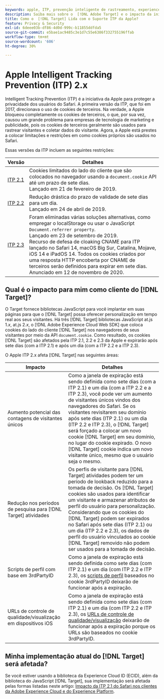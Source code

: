 ```yaml
---
keywords: apple, ITP, prevenção inteligente de rastreamento, experience cloud id, ecid, itp
description: Saiba mais sobre o  [!DNL Adobe Target] e o impacto da iniciativa Apple Intelligent Tracking Prevention (ITP) que busca proteger a privacidade dos usuários do Safari.
title: Como o  [!DNL Target] Lida com o Suporte ITP da Apple?
feature: Privacy & Security
exl-id: 6deee03b-df86-4d0d-999c-b11855ddfda5
source-git-commit: e5bae1ac9485c3e1d7c55e6386f332755196ffab
workflow-type: tm+mt
source-wordcount: '606'
ht-degree: 30%

---
```


# Apple Intelligent Tracking Prevention (ITP) 2.x

Intelligent Tracking Prevention (ITP) é a iniciativa da Apple para proteger a privacidade dos usuários do Safari. A primeira versão da ITP, que foi em 2017, direcionava o uso de cookies de terceiros. Na verdade, a Apple bloqueou completamente os cookies de terceiros, o que, por sua vez, causou um grande problema para empresas de tecnologia de marketing e publicidade, pois os cookies de terceiros geralmente são usados para rastrear visitantes e coletar dados do visitante. Agora, a Apple está prestes a colocar limitações e restrições em como cookies próprios são usados no Safari.

Essas versões da ITP incluem as seguintes restrições:

| Versão | Detalhes |
| --- | --- |
| [ITP 2.1](https://webkit.org/blog/8613/intelligent-tracking-prevention-2-1/) | Cookies limitados do lado do cliente que são colocados no navegador usando a `document.cookie` API até um prazo de sete dias.<br />Lançado em 21 de fevereiro de 2019. |
| [ITP 2.2](https://webkit.org/blog/8828/intelligent-tracking-prevention-2-2/) | Redução drástica do prazo de validade de sete dias para um dia.<br />Lançado em 24 de abril de 2019. |
| [ITP 2.3](https://webkit.org/blog/9521/intelligent-tracking-prevention-2-3/) | Foram eliminadas várias soluções alternativas, como empregar o localStorage ou usar o JavaScript `Document.referrer property`.<br />Lançado em 23 de setembro de 2019.<br />Recurso de defesa de cloaking CNAME para ITP lançado no Safari 14, macOS Big Sur, Catalina, Mojave, iOS 14 e iPadOS 14. Todos os cookies criados por uma resposta HTTP encoberta por CNAME de terceiros serão definidos para expirar em sete dias.<br />Anunciado em 12 de novembro de 2020. |

## Qual é o impacto para mim como cliente do [!DNL Target]?

O Target fornece bibliotecas JavaScript para você implantar em suas páginas para que o [!DNL Target] possa oferecer personalização em tempo real aos seus visitantes. Há três [!DNL Target] bibliotecas JavaScript at.js 1.*x*, at.js 2.*x*, o [!DNL Adobe Experience Cloud Web SDK] que coloca cookies do lado do cliente [!DNL Target] nos navegadores de seus visitantes por meio da API `document.cookie`. Como resultado, os cookies [!DNL Target] são afetados pela ITP 2.1, 2.2 e 2.3 da Apple e expirarão após sete dias (com a ITP 2.1) e após um dia (com a ITP 2.2 e a ITP 2.3).

O Apple ITP 2.x afeta [!DNL Target] nas seguintes áreas:

| Impacto | Detalhes |
| --- | --- |
| Aumento potencial das contagens de visitantes únicos | Como a janela de expiração está sendo definida como sete dias (com a ITP 2.1) e um dia (com a ITP 2.2 e a ITP 2.3), você pode ver um aumento de visitantes únicos vindos dos navegadores do Safari. Se os visitantes revisitarem seu domínio após sete dias (ITP 2.1) ou um dia (ITP 2.2 e ITP 2.3), o [!DNL Target] será forçado a colocar um novo cookie [!DNL Target] em seu domínio, no lugar do cookie expirado. O novo [!DNL Target] cookie indica um novo visitante único, mesmo que o usuário seja o mesmo. |
| Redução nos períodos de pesquisa para [!DNL Target] atividades | Os perfis de visitante para [!DNL Target] atividades podem ter um período de lookback reduzido para a tomada de decisão. Os [!DNL Target] cookies são usados para identificar um visitante e armazenar atributos de perfil do usuário para personalização. Considerando que os cookies do [!DNL Target] podem ser expirados no Safari após sete dias (ITP 2.1) ou um dia (ITP 2.2 e 2.3), os dados de perfil do usuário vinculados ao cookie [!DNL Target] removido não podem ser usados para a tomada de decisão. |
| Scripts de perfil com base em 3rdPartyID | Como a janela de expiração está sendo definida como sete dias (com ITP 2.1) e um dia (com ITP 2.2 e ITP 2.3), os [scripts de perfil](https://experienceleague.adobe.com/docs/target/using/audiences/visitor-profiles/profile-parameters.html?lang=pt-BR) baseados no cookie 3rdPartyID deixarão de funcionar após a expiração. |
| URLs de controle de qualidade/visualização em dispositivos iOS | Como a janela de expiração está sendo definida como sete dias (com ITP 2.1) e um dia (com ITP 2.2 e ITP 2.3), os [URLs de controle de qualidade/visualização](https://experienceleague.adobe.com/docs/target/using/activities/activity-qa/activity-qa.html?lang=pt-BR) deixarão de funcionar após a expiração porque os URLs são baseados no cookie 3rdPartyID. |

## Minha implementação atual do [!DNL Target] será afetada?

Se você estiver usando a biblioteca da Experience Cloud ID (ECID), além da biblioteca do JavaScript [!DNL Target], sua implementação será afetada pelas formas listadas neste artigo: [Impacto da ITP 2.1 do Safari nos clientes da Adobe Experience Cloud e do Experience Platform](https://medium.com/adobetech/safari-itp-2-1-impact-on-adobe-experience-cloud-customers-9439cecb55ac).
